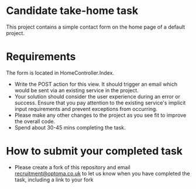# Candidate take-home task

This project contains a simple contact form on the home page of a default project.

# Requirements

The form is located in HomeController.Index.

- Write the POST action for this view.  It should trigger an email which would be sent via an existing service in the project.
- Your solution should consider the user experience during an error or success.  Ensure that you pay attention to the existing service's implicit input requirements and prevent exceptions from occurring.
- Please make any other changes to the project as you see fit to improve the overall code.
- Spend about 30-45 mins completing the task.

# How to submit your completed task

- Please create a fork of this repository and email recruitment@optoma.co.uk  to let us know when you have completed the task, including a link to your fork
